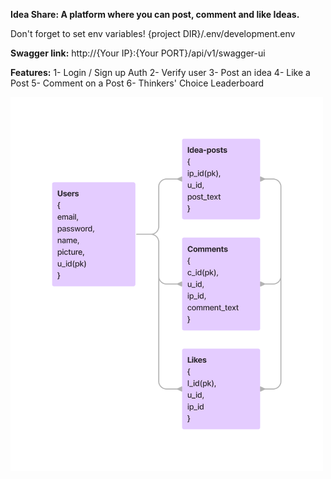 **Idea Share: A platform where you can post, comment and like Ideas.**

Don't forget to set env variables!
{project DIR}/.env/development.env

**Swagger link:** http://{Your IP}:{Your PORT}/api/v1/swagger-ui

**Features:**
1- Login / Sign up Auth
2- Verify user
3- Post an idea
4- Like a Post
5- Comment on a Post
6- Thinkers' Choice Leaderboard

<img src="Idea Dump - DB.png" width="500" height=auto></img>
